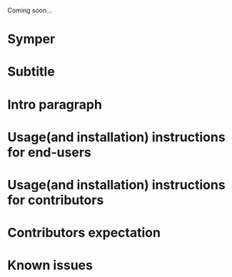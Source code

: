 Coming soon...

# Symper

# Subtitle

# Intro paragraph

# Usage(and installation) instructions for end-users

# Usage(and installation) instructions for contributors

# Contributors expectation

# Known issues

